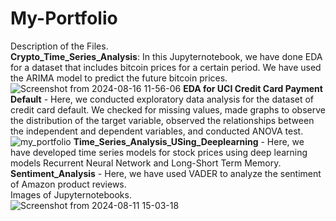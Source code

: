 # My-Portfolio
Description of the Files.\
**Crypto_Time_Series_Analysis**: In this Jupyternotebook, we have done EDA for a dataset that includes bitcoin prices for a certain period. We have used the ARIMA model to predict the future bitcoin prices.<br/> 
![Screenshot from 2024-08-16 11-56-06](https://github.com/user-attachments/assets/543062d4-4b60-482d-bba5-cfe06ec4f972)
**EDA for UCI Credit Card Payment Default** - Here, we conducted exploratory data analysis for the dataset of credit card default. We checked for missing values, made graphs to observe the distribution of the target variable, observed the relationships between the independent and dependent variables, and conducted ANOVA test.<br/> 
![my_portfolio](https://github.com/casper6020/My-Portfolio/assets/147402829/55981a50-1f6f-4c18-8fcf-c7ae108a1280)
**Time_Series_Analysis_USing_Deeplearning** - Here, we have developed time series models for stock prices using deep learning models Recurrent Neural Network and Long-Short Term Memory.<br/>
**Sentiment_Analysis** - Here, we have used VADER to analyze the sentiment of Amazon product reviews.<br/>
Images of Jupyternotebooks.<br/>
![Screenshot from 2024-08-11 15-03-18](https://github.com/user-attachments/assets/ed682ccc-b3aa-4221-b2d0-380bf507c076)



